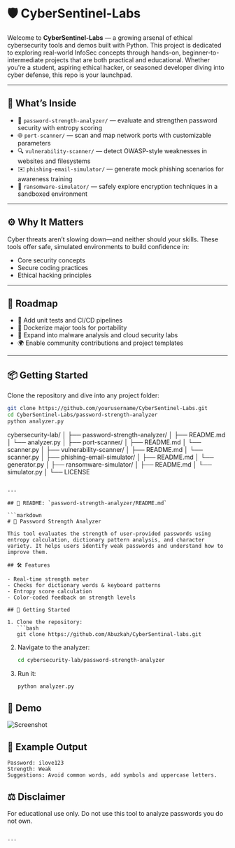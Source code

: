 # 🛡️ CyberSentinel-Labs

Welcome to **CyberSentinel-Labs** — a growing arsenal of ethical cybersecurity tools and demos built with Python. This project is dedicated to exploring real-world InfoSec concepts through hands-on, beginner-to-intermediate projects that are both practical and educational. Whether you're a student, aspiring ethical hacker, or seasoned developer diving into cyber defense, this repo is your launchpad.

---

## 🧩 What’s Inside

- 🔐 `password-strength-analyzer/` — evaluate and strengthen password security with entropy scoring  
- 🌐 `port-scanner/` — scan and map network ports with customizable parameters  
- 🔍 `vulnerability-scanner/` — detect OWASP-style weaknesses in websites and filesystems  
- ✉️ `phishing-email-simulator/` — generate mock phishing scenarios for awareness training  
- 🦠 `ransomware-simulator/` — safely explore encryption techniques in a sandboxed environment  

---

## ⚙️ Why It Matters

Cyber threats aren’t slowing down—and neither should your skills. These tools offer safe, simulated environments to build confidence in:

- Core security concepts  
- Secure coding practices  
- Ethical hacking principles

---

## 🔄 Roadmap

- 🔧 Add unit tests and CI/CD pipelines  
- 🐳 Dockerize major tools for portability  
- 🧠 Expand into malware analysis and cloud security labs  
- 🌍 Enable community contributions and project templates  

---

## 📦 Getting Started

Clone the repository and dive into any project folder:

```bash
git clone https://github.com/yourusername/CyberSentinel-Labs.git
cd CyberSentinel-Labs/password-strength-analyzer
python analyzer.py


```
cybersecurity-lab/
│
├── password-strength-analyzer/
│   ├── README.md
│   └── analyzer.py
│
├── port-scanner/
│   ├── README.md
│   └── scanner.py
│
├── vulnerability-scanner/
│   ├── README.md
│   └── scanner.py
│
├── phishing-email-simulator/
│   ├── README.md
│   └── generator.py
│
├── ransomware-simulator/
│   ├── README.md
│   └── simulator.py
│
└── LICENSE
```

---

## 🧠 README: `password-strength-analyzer/README.md`

```markdown
# 🔐 Password Strength Analyzer

This tool evaluates the strength of user-provided passwords using entropy calculation, dictionary pattern analysis, and character variety. It helps users identify weak passwords and understand how to improve them.

## 🛠 Features

- Real-time strength meter
- Checks for dictionary words & keyboard patterns
- Entropy score calculation
- Color-coded feedback on strength levels

## 🚀 Getting Started

1. Clone the repository:
   ```bash
   git clone https://github.com/Abuzkah/CyberSentinal-labs.git
   ```
2. Navigate to the analyzer:
   ```bash
   cd cybersecurity-lab/password-strength-analyzer
   ```
3. Run it:
   ```bash
   python analyzer.py
   ```

## 📸 Demo

![Screenshot](https://example.com/demo-image.png)  

## 🧪 Example Output

```
Password: ilove123
Strength: Weak
Suggestions: Avoid common words, add symbols and uppercase letters.
```

## ⚖️ Disclaimer

For educational use only. Do not use this tool to analyze passwords you do not own.
```

---

